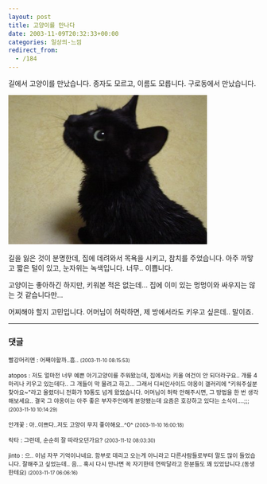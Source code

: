 ```yaml
---
layout: post
title: 고양이를 만나다
date: 2003-11-09T20:32:33+00:00
categories: 일상의-느낌
redirect_from:
  - /184
---
```


길에서 고양이를 만났습니다. 종자도 모르고, 이름도 모릅니다. 구로동에서 만났습니다.

![ ](/assets/media/logs_archives_Dsc02577_s.jpg)

길을 잃은 것이 분명한데, 집에 데려와서 목욕을 시키고, 참치를 주었습니다. 아주 까맣고 짧은 털이 있고, 눈자위는 녹색입니다. 너무.. 이쁩니다.

고양이는 좋아하긴 하지만, 키워본 적은 없는데... 집에 이미 있는 멍멍이와 싸우지는 않는 것 같습니다만...

어찌해야 할지 고민입니다. 어머님이 허락하면, 제 방에서라도 키우고 싶은데.. 말이죠.

* * *

### 댓글



<!--- cmt:401 --->
<!--- mail: --->
<!--- parent:0 --->

<small class=comment>빨강머리앤 : 어째야할까..흠.. <small>(2003-11-10 08:15:53)</small></small>


<!--- cmt:402 --->
<!--- mail: --->
<!--- parent:0 --->

<small class=comment>atopos : 저도 얼마전 너무 예쁜 아기고양이를 주워왔는데, 집에서는 키울 여건이 안 되더라구요.. 개를 4마리나 키우고 있는데다.. 그 개들이 막 물려고 하고... 그래서 디씨인사이드 야옹이 갤러리에 "키워주실분 찾아요~"라고 올렸더니 전화가 10통도 넘게 왔었습니다. 어머님이 허락 안해주시면, 그 방법을 한 번 생각해보세요.. 결국 그 야옹이는 아주 좋은 부자주인에게 분양됐는데 요즘은 호강하고 있다는 소식이....;;; <small>(2003-11-10 10:14:29)</small></small>


<!--- cmt:403 --->
<!--- mail: --->
<!--- parent:0 --->

<small class=comment>안개꽃 : 아..이쁘다..저도 고양이 무지 좋아해요..^0^ <small>(2003-11-10 16:00:18)</small></small>


<!--- cmt:404 --->
<!--- mail: --->
<!--- parent:0 --->

<small class=comment>락타 : 그런데, 순순히 잘 따라오던가요? <small>(2003-11-12 08:03:30)</small></small>


<!--- cmt:405 --->
<!--- mail: --->
<!--- parent:0 --->

<small class=comment>jinto : 으.. 이넘 자꾸 기억이나네요. 함부로 데리고 오는게 아니라고 다른사람들로부터 말도 많이 들었습니다. 잘해주고 싶었는데.. 음...  혹시 다시 만나면 꼭 자기한테 연락달라고 한분들도 꽤 있었답니다.(동생한테요) <small>(2003-11-17 06:06:16)</small></small>


